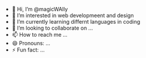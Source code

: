 - 👋 Hi, I’m @magicWAlly
- 👀 I’m interested in web developmeent and design
- 🌱 I’m currently learning differnt languages in coding
- 💞️ I’m looking to collaborate on ...
- 📫 How to reach me ...
- 😄 Pronouns: ...
- ⚡ Fun fact: ...

<!---
magicWAlly/magicWAlly is a ✨ special ✨ repository because its `README.md` (this file) appears on your GitHub profile.
You can click the Preview link to take a look at your changes.
--->
